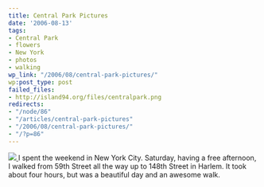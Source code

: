 ```yaml
---
title: Central Park Pictures
date: '2006-08-13'
tags:
- Central Park
- flowers
- New York
- photos
- walking
wp_link: "/2006/08/central-park-pictures/"
wp:post_type: post
failed_files:
- http://island94.org/files/centralpark.png
redirects:
- "/node/86"
- "/articles/central-park-pictures"
- "/2006/08/central-park-pictures/"
- "/?p=86"
---
```


  [ ![](2006-08-13-Central-Park-Pictures/centralpark.png) ](http://www.flickr.com/photos/bensheldon/sets/72157594235959054/)
I spent the weekend in New York City. Saturday, having a free afternoon, I walked from 59th Street all the way up to 148th Street in Harlem. It took about four hours, but was a beautiful day and an awesome walk.
